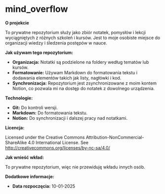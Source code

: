 # mind_overflow

**O projekcie**

To prywatne repozytorium służy jako zbiór notatek, pomysłów i lekcji wyciągniętych z różnych szkoleń i kursów. Jest to moje osobiste miejsce do organizacji wiedzy i śledzenia postępów w nauce.

**Jak używam tego repozytorium:**

* **Organizacja:** Notatki są podzielone na foldery według tematów lub kursów.
* **Formatowanie:** Używam Markdown do formatowania tekstu i dodawania elementów takich jak listy, nagłówki i kod.
* **Synchronizacja:** Repozytorium jest zsynchronizowane z moim kontem Notion, co pozwala mi na dostęp do notatek z dowolnego urządzenia.

**Technologie:**

* **Git:** Do kontroli wersji.
* **Markdown:** Do formatowania tekstu.
* **Notion:** Do synchronizacji i dalszej pracy nad notatkami.

**Licencja:**

Licensed under the Creative Commons Attribution-NonCommercial-ShareAlike 4.0 International License.
See http://creativecommons.org/licenses/by-nc-sa/4.0/

**Jak wnieść wkład:**

To prywatne repozytorium, więc nie przewiduję wkładu innych osób.

**Dodatkowe informacje:**

* **Data rozpoczęcia:** 10-01-2025
